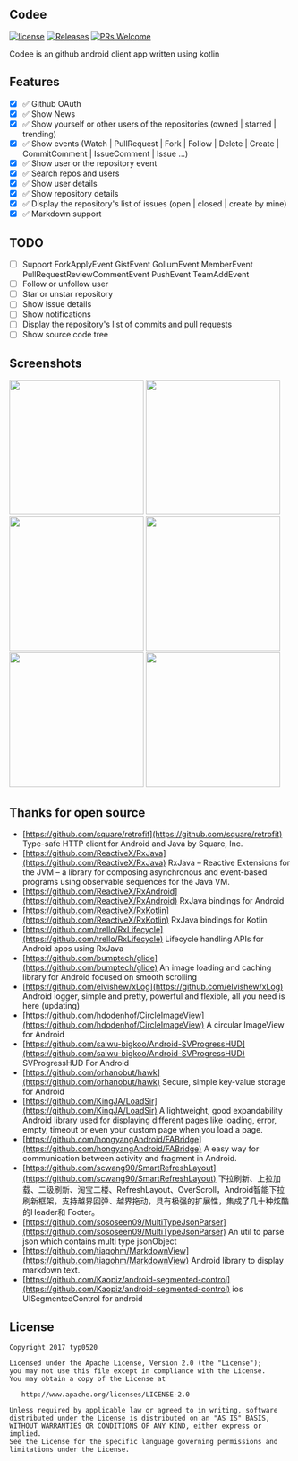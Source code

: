 ## Codee

[![license](https://img.shields.io/hexpm/l/plug.svg)](https://raw.githubusercontent.com/typ0520/Codee/blob/master/LICENSE)
[![Releases](https://img.shields.io/badge/android-4.1.1-brightgreen.svg)](https:/www.github.com/typ0520/Codee)
[![PRs Welcome](https://img.shields.io/badge/PRs-welcome-brightgreen.svg)](https://github.com/typ0520/Codee/pulls)

Codee is an github android client app written using kotlin

## Features

- [x] ✅ Github OAuth
- [x] ✅ Show News
- [x] ✅ Show yourself or other users of the repositories (owned | starred | trending)
- [x] ✅ Show events (Watch | PullRequest | Fork | Follow | Delete | Create | CommitComment | IssueComment | Issue ...)
- [x] ✅ Show user or the repository event
- [x] ✅ Search repos and users
- [x] ✅ Show user details
- [x] ✅ Show repository details
- [x] ✅ Display the repository's list of issues (open | closed | create by mine)
- [x] ✅ Markdown support

## TODO

- [ ] Support ForkApplyEvent GistEvent GollumEvent MemberEvent PullRequestReviewCommentEvent PushEvent TeamAddEvent
- [ ] Follow or unfollow user
- [ ] Star or unstar repository
- [ ] Show issue details
- [ ] Show notifications
- [ ] Display the repository's list of commits and pull requests
- [ ] Show source code tree

## Screenshots

<img src="https://raw.github.com/752554930/test/master/image1.jpg" width="240">&nbsp;<img src="https://raw.github.com/752554930/test/master/image2.jpg" width="240">&nbsp;<img src="https://raw.github.com/752554930/test/master/image3.jpg" width="240">&nbsp;<img src="https://raw.github.com/752554930/test/master/image4.jpg" width="240">&nbsp;<img src="https://raw.github.com/752554930/test/master/image5.jpg" width="240">&nbsp;<img src="https://raw.github.com/752554930/test/master/image6.jpg" width="240">

## Thanks for open source

* [https://github.com/square/retrofit](https://github.com/square/retrofit) Type-safe HTTP client for Android and Java by Square, Inc.
* [https://github.com/ReactiveX/RxJava](https://github.com/ReactiveX/RxJava) RxJava – Reactive Extensions for the JVM – a library for composing asynchronous and event-based programs using observable sequences for the Java VM.
* [https://github.com/ReactiveX/RxAndroid](https://github.com/ReactiveX/RxAndroid) RxJava bindings for Android
* [https://github.com/ReactiveX/RxKotlin](https://github.com/ReactiveX/RxKotlin) RxJava bindings for Kotlin
* [https://github.com/trello/RxLifecycle](https://github.com/trello/RxLifecycle) Lifecycle handling APIs for Android apps using RxJava
* [https://github.com/bumptech/glide](https://github.com/bumptech/glide) An image loading and caching library for Android focused on smooth scrolling
* [https://github.com/elvishew/xLog](https://github.com/elvishew/xLog) Android logger, simple and pretty, powerful and flexible, all you need is here (updating)
* [https://github.com/hdodenhof/CircleImageView](https://github.com/hdodenhof/CircleImageView) A circular ImageView for Android
* [https://github.com/saiwu-bigkoo/Android-SVProgressHUD](https://github.com/saiwu-bigkoo/Android-SVProgressHUD) SVProgressHUD For Android
* [https://github.com/orhanobut/hawk](https://github.com/orhanobut/hawk) Secure, simple key-value storage for Android
* [https://github.com/KingJA/LoadSir](https://github.com/KingJA/LoadSir) A lightweight, good expandability Android library used for displaying different pages like loading, error, empty, timeout or even your custom page when you load a page.
* [https://github.com/hongyangAndroid/FABridge](https://github.com/hongyangAndroid/FABridge) A easy way for communication between activity and fragment in Android.
* [https://github.com/scwang90/SmartRefreshLayout](https://github.com/scwang90/SmartRefreshLayout) 下拉刷新、上拉加载、二级刷新、淘宝二楼、RefreshLayout、OverScroll，Android智能下拉刷新框架，支持越界回弹、越界拖动，具有极强的扩展性，集成了几十种炫酷的Header和 Footer。
* [https://github.com/sososeen09/MultiTypeJsonParser](https://github.com/sososeen09/MultiTypeJsonParser) An util to parse json which contains multi type jsonObject
* [https://github.com/tiagohm/MarkdownView](https://github.com/tiagohm/MarkdownView) Android library to display markdown text.
* [https://github.com/Kaopiz/android-segmented-control](https://github.com/Kaopiz/android-segmented-control) ios UISegmentedControl for android

License
-------

    Copyright 2017 typ0520

    Licensed under the Apache License, Version 2.0 (the "License");
    you may not use this file except in compliance with the License.
    You may obtain a copy of the License at

       http://www.apache.org/licenses/LICENSE-2.0

    Unless required by applicable law or agreed to in writing, software
    distributed under the License is distributed on an "AS IS" BASIS,
    WITHOUT WARRANTIES OR CONDITIONS OF ANY KIND, either express or implied.
    See the License for the specific language governing permissions and
    limitations under the License.
